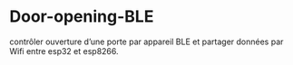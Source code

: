 # Door-opening-BLE
contrôler ouverture d’une porte par appareil BLE et partager données par Wifi entre esp32 et esp8266.
